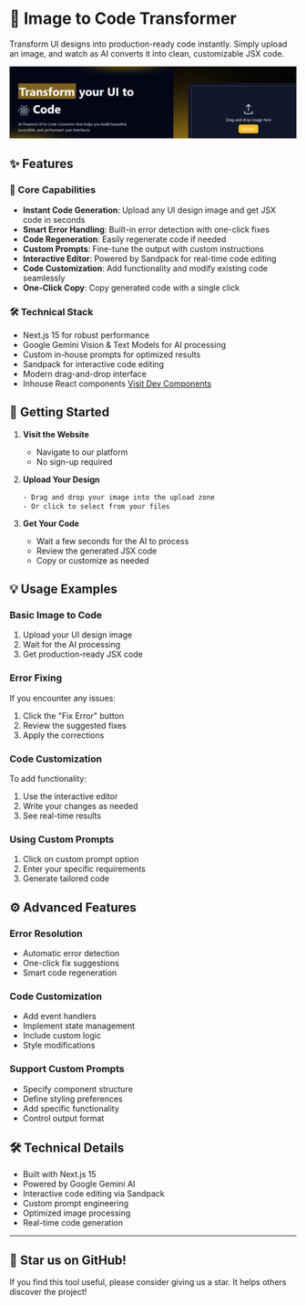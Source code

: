 # 🤖 Image to Code Transformer

Transform UI designs into production-ready code instantly. Simply upload an image, and watch as AI converts it into clean, customizable JSX code.

![UI to Code Transformer Banner](/public/assets/readme-banner.png)

## ✨ Features

### 🎯 Core Capabilities
- **Instant Code Generation**: Upload any UI design image and get JSX code in seconds
- **Smart Error Handling**: Built-in error detection with one-click fixes
- **Code Regeneration**: Easily regenerate code if needed
- **Custom Prompts**: Fine-tune the output with custom instructions
- **Interactive Editor**: Powered by Sandpack for real-time code editing
- **Code Customization**: Add functionality and modify existing code seamlessly
- **One-Click Copy**: Copy generated code with a single click

### 🛠️ Technical Stack
- Next.js 15 for robust performance
- Google Gemini Vision & Text Models for AI processing
- Custom in-house prompts for optimized results
- Sandpack for interactive code editing
- Modern drag-and-drop interface
- Inhouse React components [Visit Dev Components](https://dev-components.vercel.app/)

## 🚀 Getting Started

1. **Visit the Website**
   - Navigate to our platform
   - No sign-up required

2. **Upload Your Design**
   ```
   - Drag and drop your image into the upload zone
   - Or click to select from your files
   ```

3. **Get Your Code**
   - Wait a few seconds for the AI to process
   - Review the generated JSX code
   - Copy or customize as needed

## 💡 Usage Examples

### Basic Image to Code
1. Upload your UI design image
2. Wait for the AI processing
3. Get production-ready JSX code

### Error Fixing
If you encounter any issues:
1. Click the "Fix Error" button
2. Review the suggested fixes
3. Apply the corrections

### Code Customization
To add functionality:
1. Use the interactive editor
2. Write your changes as needed
3. See real-time results

### Using Custom Prompts
1. Click on custom prompt option
2. Enter your specific requirements
3. Generate tailored code

## ⚙️ Advanced Features

### Error Resolution
- Automatic error detection
- One-click fix suggestions
- Smart code regeneration

### Code Customization
- Add event handlers
- Implement state management
- Include custom logic
- Style modifications

### Support Custom Prompts
- Specify component structure
- Define styling preferences
- Add specific functionality
- Control output format

## 🛠️ Technical Details

- Built with Next.js 15
- Powered by Google Gemini AI
- Interactive code editing via Sandpack
- Custom prompt engineering
- Optimized image processing
- Real-time code generation

---

## 🌟 Star us on GitHub!

If you find this tool useful, please consider giving us a star. It helps others discover the project!
